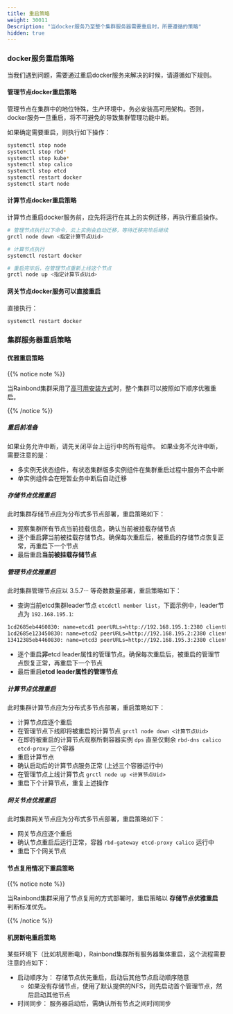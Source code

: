 ```yaml
---
title: 重启策略
weight: 30011
Description: "当docker服务乃至整个集群服务器需要重启时，所要遵循的策略"
hidden: true
---
```


### docker服务重启策略

当我们遇到问题，需要通过重启docker服务来解决的时候，请遵循如下规则。

#### 管理节点docker重启策略

管理节点在集群中的地位特殊，生产环境中，务必安装高可用架构。否则，docker服务一旦重启，将不可避免的导致集群管理功能中断。

如果确定需要重启，则执行如下操作：

```bash
systemctl stop node 
systemctl stop rbd*
systemctl stop kube*
systemctl stop calico 
systemctl stop etcd
systemctl restart docker
systemctl start node
```

#### 计算节点docker重启策略

计算节点重启docker服务前，应先将运行在其上的实例迁移，再执行重启操作。

```bash
# 管理节点执行以下命令，云上实例会自动迁移，等待迁移完毕后继续
grctl node down <指定计算节点Uid>

# 计算节点执行
systemctl restart docker

# 重启完毕后，在管理节点重新上线这个节点
grctl node up <指定计算节点Uid>
```

#### 网关节点docker服务可以直接重启

直接执行：

```bash
systemctl restart docker
```

### 集群服务器重启策略

#### 优雅重启策略

{{% notice note %}}

当Rainbond集群采用了[高可用安装方式](/user-operations/install/install-base-ha/)时，整个集群可以按照如下顺序优雅重启。

{{% /notice %}}

##### 重启前准备

如果业务允许中断，请先关闭平台上运行中的所有组件。
如果业务不允许中断，需要注意的是：

- 多实例无状态组件，有状态集群版多实例组件在集群重启过程中服务不会中断
- 单实例组件会在短暂业务中断后自动迁移

##### 存储节点优雅重启

此时集群存储节点应为分布式多节点部署，重启策略如下：

- 观察集群所有节点当前挂载信息，确认当前被挂载存储节点
- 逐个重启**非**当前被挂载存储节点。确保每次重启后，被重启的存储节点恢复正常，再重启下一个节点
- 最后重启**当前被挂载存储节点**

##### 管理节点优雅重启

此时集群管理节点应以 3.5.7··· 等奇数数量部署，重启策略如下：

- 查询当前etcd集群leader节点 `etcdctl member list`，下面示例中，leader节点为 `192.168.195.1`:

```bash 
1cd2685eb4460830: name=etcd1 peerURLs=http://192.168.195.1:2380 clientURLs=http://192.168.195.1:2379,http://192.168.195.1:4001 isLeader=true
1cd2685e123450830: name=etcd2 peerURLs=http://192.168.195.2:2380 clientURLs=http://192.168.195.2:2379,http://192.168.195.2:4001 isLeader=false
13412385eb4460830: name=etcd3 peerURLs=http://192.168.195.3:2380 clientURLs=http://192.168.195.3:2379,http://192.168.195.3:4001 isLeader=false
```

- 逐个重启**非**etcd leader属性的管理节点。确保每次重启后，被重启的管理节点恢复正常，再重启下一个节点
- 最后重启**etcd leader属性的管理节点**

##### 计算节点优雅重启

此时集群计算节点应为分布式多节点部署，重启策略如下：

- 计算节点应逐个重启
- 在管理节点下线即将被重启的计算节点 `grctl node down <计算节点Uid> `
- 在即将被重启的计算节点观察所剩容器实例 `dps`  直至仅剩余 `rbd-dns calico etcd-proxy` 三个容器
- 重启计算节点
- 确认启动后的计算节点服务正常 (上述三个容器运行中)
- 在管理节点上线计算节点 `grctl node up <计算节点Uid>`
- 重启下个计算节点，重复上述操作

##### 网关节点优雅重启

此时集群网关节点应为分布式多节点部署，重启策略如下：

- 网关节点应逐个重启
- 确认节点重启后运行正常，容器 `rbd-gateway etcd-proxy calico` 运行中
- 重启下个网关节点

#### 节点复用情况下重启策略


{{% notice note %}}

当Rainbond集群采用了节点复用的方式部署时，重启策略以 **存储节点优雅重启** 判断标准优先。

{{% /notice %}}

#### 机房断电重启策略

某些环境下（比如机房断电），Rainbond集群所有服务器集体重启，这个流程需要注意的点如下：

- 启动顺序为： 存储节点优先重启，启动后其他节点启动顺序随意
    - 如果没有存储节点，使用了默认提供的NFS，则先启动首个管理节点，然后启动其他节点
- 时间同步： 服务器启动后，需确认所有节点之间时间同步